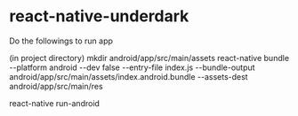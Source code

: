 # react-native-underdark
Do the followings to run app

(in project directory) mkdir android/app/src/main/assets
react-native bundle --platform android --dev false --entry-file index.js --bundle-output android/app/src/main/assets/index.android.bundle --assets-dest android/app/src/main/res

react-native run-android
